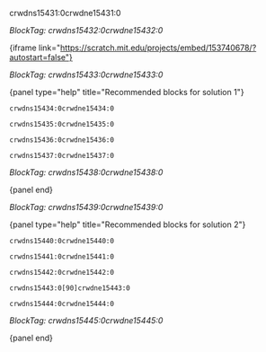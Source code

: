 crwdns15431:0crwdne15431:0

*BlockTag: crwdns15432:0crwdne15432:0*

{iframe link="https://scratch.mit.edu/projects/embed/153740678/?autostart=false"}

*BlockTag: crwdns15433:0crwdne15433:0*

{panel type="help" title="Recommended blocks for solution 1"}

<pre><code class="scratch:split:random">crwdns15434:0crwdne15434:0
</code></pre>

<pre><code class="scratch:split:random">crwdns15435:0crwdne15435:0
</code></pre>

<pre><code class="scratch:split:random">crwdns15436:0crwdne15436:0
</code></pre>

<pre><code class="scratch:split:random">crwdns15437:0crwdne15437:0
</code></pre>

*BlockTag: crwdns15438:0crwdne15438:0*

{panel end}

*BlockTag: crwdns15439:0crwdne15439:0*

{panel type="help" title="Recommended blocks for solution 2"}

<pre><code class="scratch:split:random">crwdns15440:0crwdne15440:0
</code></pre>

<pre><code class="scratch:split:random">crwdns15441:0crwdne15441:0
</code></pre>

<pre><code class="scratch:split:random">crwdns15442:0crwdne15442:0
</code></pre>

<pre><code class="scratch:split:random">crwdns15443:0[90]crwdne15443:0
</code></pre>

<pre><code class="scratch:split:random">crwdns15444:0crwdne15444:0
</code></pre>

*BlockTag: crwdns15445:0crwdne15445:0*

{panel end}